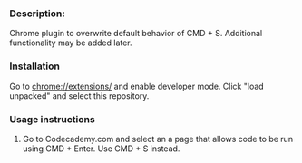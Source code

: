 ### Description:
Chrome plugin to overwrite default behavior of CMD + S. Additional functionality may be added later. 

### Installation 
Go to <chrome://extensions/> and enable developer mode. Click "load unpacked" and select this repository. 

### Usage instructions
1. Go to Codecademy.com and select an a page that allows code to be run using CMD + Enter. Use CMD + S instead. 